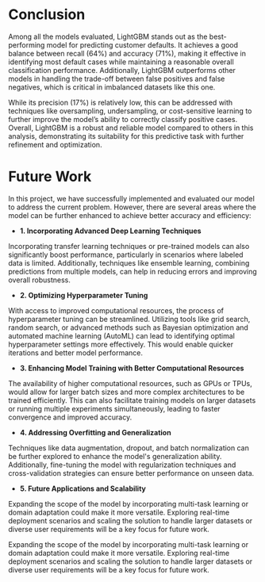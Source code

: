# Conclusion 
Among all the models evaluated, LightGBM stands out as the best-performing model for predicting customer defaults. 
It achieves a good balance between recall (64%) and accuracy (71%), making it effective in identifying most default cases while maintaining a reasonable overall classification performance. 
Additionally, LightGBM outperforms other models in handling the trade-off between false positives and false negatives, which is critical in imbalanced datasets like this one.

While its precision (17%) is relatively low, this can be addressed with techniques like oversampling, undersampling, or cost-sensitive learning to further improve the model’s ability to correctly classify positive cases. Overall, LightGBM is a robust and reliable model compared to others in this analysis, demonstrating its suitability for this predictive task with further refinement and optimization.

# Future Work 
In this project, we have successfully implemented and evaluated our model to address the current problem. However, there are several areas where the model can be further enhanced to achieve better accuracy and efficiency:
* **1. Incorporating Advanced Deep Learning Techniques**

Incorporating transfer learning techniques or pre-trained models can also significantly boost performance, particularly in scenarios where labeled data is limited. Additionally, techniques like ensemble learning, combining predictions from multiple models, can help in reducing errors and improving overall robustness.
* **2. Optimizing Hyperparameter Tuning**

With access to improved computational resources, the process of hyperparameter tuning can be streamlined. Utilizing tools like grid search, random search, or advanced methods such as Bayesian optimization and automated machine learning (AutoML) can lead to identifying optimal hyperparameter settings more effectively. This would enable quicker iterations and better model performance.
* **3. Enhancing Model Training with Better Computational Resources**

The availability of higher computational resources, such as GPUs or TPUs, would allow for larger batch sizes and more complex architectures to be trained efficiently. This can also facilitate training models on larger datasets or running multiple experiments simultaneously, leading to faster convergence and improved accuracy.
* **4. Addressing Overfitting and Generalization**

Techniques like data augmentation, dropout, and batch normalization can be further explored to enhance the model's generalization ability. Additionally, fine-tuning the model with regularization techniques and cross-validation strategies can ensure better performance on unseen data.
* **5. Future Applications and Scalability**

Expanding the scope of the model by incorporating multi-task learning or domain adaptation could make it more versatile. Exploring real-time deployment scenarios and scaling the solution to handle larger datasets or diverse user requirements will be a key focus for future work.


Expanding the scope of the model by incorporating multi-task learning or domain adaptation could make it more versatile. Exploring real-time deployment scenarios and scaling the solution to handle larger datasets or diverse user requirements will be a key focus for future work.
